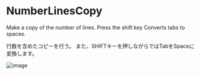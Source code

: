 # NumberLinesCopy

Make a copy of the number of lines.
Press the shift key Converts tabs to spaces.

行数を含めたコピーを行う。
また、SHIFTキーを押しながらではTabをSpaceに変換します。

![image](https://user-images.githubusercontent.com/98756005/155850651-fef96a3e-4235-499b-8c8b-f70587a4171d.png)
